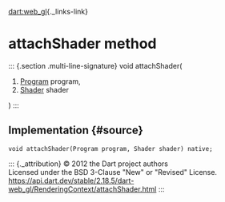 [dart:web\_gl](../../dart-web_gl/dart-web_gl-library){._links-link}

attachShader method
===================

::: {.section .multi-line-signature}
void attachShader(

1.  [Program](../program-class) program,
2.  [Shader](../shader-class) shader

)
:::

Implementation {#source}
--------------

``` {.language-dart data-language="dart"}
void attachShader(Program program, Shader shader) native;
```

::: {._attribution}
© 2012 the Dart project authors\
Licensed under the BSD 3-Clause \"New\" or \"Revised\" License.\
<https://api.dart.dev/stable/2.18.5/dart-web_gl/RenderingContext/attachShader.html>
:::
